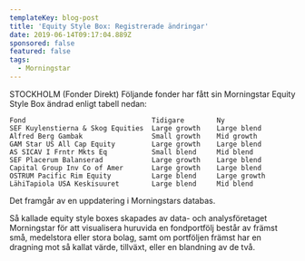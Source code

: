 ```yaml
---
templateKey: blog-post
title: 'Equity Style Box: Registrerade ändringar'
date: 2019-06-14T09:17:04.889Z
sponsored: false
featured: false
tags:
  - Morningstar
---
```

STOCKHOLM (Fonder Direkt) Följande fonder har fått sin Morningstar Equity Style Box ändrad enligt tabell nedan:

```
Fond                               Tidigare        Ny          
SEF Kuylenstierna & Skog Equities  Large growth    Large blend 
Alfred Berg Gambak                 Small growth    Mid growth  
GAM Star US All Cap Equity         Large growth    Large blend 
AS SICAV I Frntr Mkts Eq           Small blend     Mid blend   
SEF Placerum Balanserad            Large growth    Large blend 
Capital Group Inv Co of Amer       Large growth    Large blend 
OSTRUM Pacific Rim Equity          Large blend     Large growth
LähiTapiola USA Keskisuuret        Large blend     Mid blend   
```

Det framgår av en uppdatering i Morningstars databas.


Så kallade equity style boxes skapades av data- och analysföretaget Morningstar för att visualisera huruvida en fondportfölj består av främst små, medelstora eller stora bolag, samt om portföljen främst har en dragning mot så kallat värde, tillväxt, eller en blandning av de två.
